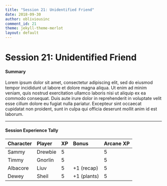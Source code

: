 ```yaml
---
title: "Session 21: Unidentified Friend"
date: 2018-09-30
author: obliviousinc
comment_id: 21
theme: jekyll-theme-merlot
layout: default
---
```


# Session 21: Unidentified Friend

#### Summary

Lorem ipsum dolor sit amet, consectetur adipiscing elit, sed do eiusmod tempor incididunt ut labore et dolore magna aliqua. Ut enim ad minim veniam, quis nostrud exercitation ullamco laboris nisi ut aliquip ex ea commodo consequat. Duis aute irure dolor in reprehenderit in voluptate velit esse cillum dolore eu fugiat nulla pariatur. Excepteur sint occaecat cupidatat non proident, sunt in culpa qui officia deserunt mollit anim id est laborum.

* * *

#### Session Experience Tally

| Character | Player  | XP  | Bonus       | Arcane XP |
|:--------- |:------- |:--- |:----------- |:--------- |
| Sammy     | Drewbie | 5   |             | 5         |
| Timmy     | Gnorlin | 5   |             | 5         |
| Albacore  | Liuv    | 5   | +1 (recap)  | 5         |
| Dewey     | Sheil   | 5   | +1 (plants) | 5         |